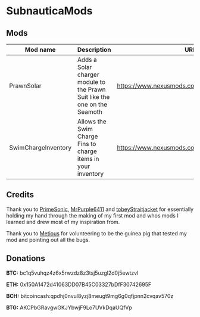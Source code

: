 # SubnauticaMods

## Mods

| Mod name   | Description                                                               | URL                                                            |
|------------|---------------------------------------------------------------------------|----------------------------------------------------------------|
| PrawnSolar | Adds a Solar charger module to the Prawn Suit like the one on the Seamoth | https://www.nexusmods.com/subnautica/mods/572                  |
| SwimChargeInventory | Allows the Swim Charge Fins to charge items in your inventory | https://www.nexusmods.com/subnautica/mods/576 |

## Credits

Thank you to [PrimeSonic](https://github.com/PrimeSonic), [MrPurple6411](https://github.com/MrPurple6411) and [tobeyStraitjacket](https://github.com/tobeyStraitjacket) for essentially holding my hand through the making of my first mod and whos mods I learned and drew most of my inspiration from.

Thank you to [Metious](https://github.com/Metious) for volunteering to be the guinea pig that tested my mod and pointing out all the bugs.

## Donations

**BTC:** bc1q5vuhqz4z6x5rwzdz8z3tsj5uzgl2d0j5ewtzvl

**ETH:** 0x150A1472d41063DD07B45C03327bDfF30742695F

**BCH:** bitcoincash:qpdhj0nvul8yzj8meugt9mg6g0qfjpnn2cvqav570z

**BTG:** AKCPbGRavgwGKJYbwjF9Lo7UVkDqaUQfVp

